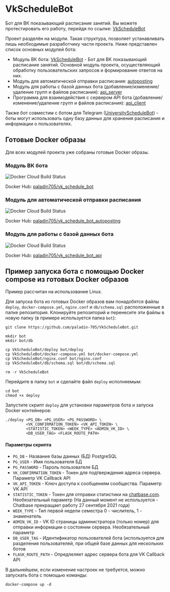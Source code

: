 # VkScheduleBot
Бот для ВК показывающий расписание занятий. Вы можете протестировать его работу, перейдя по ссылке: [VkScheduleBot](https://vk.com/club199143657)

Проект разделён на модули. Такая структура, позволяет устанавливать лишь необходимые разработчику части проекта. Ниже представлен список основных модулей бота:
* Модуль ВК бота: [VkScheduleBot](./vk_bot) - Бот для ВК показывающий расписание занятий. Основной модуль проекта, осуществляющий обработку пользовательских запросов и формирование ответов на них.  
* Модуль для автоматической отправки расписания: [autoposting](./autoposting)
* Модуль для работы с базой данных бота (добавление/изменение/удаление групп и файлов расписания): [api_server](./api_server)
* Программа для взаимодействия с сервером API бота (добавление/изменение/удаление групп и файлов расписания): [api_client](./api_client)

Также бот совместим с ботом для Telegram ([UniversityScheduleBot](https://github.com/paladin-705/UniversityScheduleBot)) - боты могут использовать одну базу данных для хранения расписания и информации о пользователях.

## Готовые Docker образы
Для всех модулей проекта уже собраны готовые Docker образы.

### Модуль ВК бота
![Docker Cloud Build Status](https://img.shields.io/docker/cloud/build/paladin705/vk_schedule_bot)

Docker Hub: [paladin705/vk_schedule_bot](https://hub.docker.com/r/paladin705/vk_schedule_bot)

### Модуль для автоматической отправки расписания
![Docker Cloud Build Status](https://img.shields.io/docker/cloud/build/paladin705/vk_schedule_bot_autoposting)

Docker Hub: [paladin705/vk_schedule_bot_autoposting](https://hub.docker.com/r/paladin705/vk_schedule_bot_autoposting)

### Модуль для работы с базой данных бота
![Docker Cloud Build Status](https://img.shields.io/docker/cloud/build/paladin705/vk_schedule_bot_api)

Docker Hub: [paladin705/vk_schedule_bot_api](https://hub.docker.com/r/paladin705/vk_schedule_bot_api)

## Пример запуска бота с помощью Docker compose из готовых Docker образов
Пример рассчитан на использование Linux.

Для запуска бота из готовых Docker образов вам понадобятся файлы `deploy`, `docker-compose.yml`, `nginx.conf` и `db/schema.sql` расположенные в папке репозитория. Клонируйте репозиторий и перенесите эти файлы в новую папку (в примере используется папка `bot`):
```shell
git clone https://github.com/paladin-705/VkScheduleBot.git

mkdir bot
mkdir bot/db

cp VkScheduleBot/deploy bot/deploy
cp VkScheduleBot/docker-compose.yml bot/docker-compose.yml
cp VkScheduleBot/nginx.conf bot/nginx.conf
cp VkScheduleBot/db/schema.sql bot/db/schema.sql

rm -r VkScheduleBot
```
Перейдите в папку `bot` и сделайте файл  `deploy` исполняемым:
```shell
cd bot
chmod +x deploy
```
Запустите скрипт `deploy` для установки параметров бота и запуска Docker контейнеров:
```shell
./deploy <PG_DB> <PG_USER> <PG_PASSWORD> \
         <VK_CONFIRMATION_TOKEN> <VK_API_TOKEN> \ 
         <STATISTIC_TOKEN> <WEEK_TYPE> <ADMIN_VK_ID> \
         <DB_USER_TAG> <FLASK_ROUTE_PATH>
```
#### Параметры скрипта

* `PG_DB` - Название базы данных (БД) PostgreSQL
* `PG_USER` - Имя пользователя БД
* `PG_PASSWORD` - Пароль пользователя БД
* `VK_CONFIRMATION_TOKEN` - Токен для подтверждения адреса сервера. Параметр VK Callback API
* `VK_API_TOKEN` - Ключ доступа к сообщениям сообщества. Параметр VK API
* `STATISTIC_TOKEN` - Токен для отправки статистики на [chatbase.com](https://chatbase.com/). Необязательный параметр (На данный момент не используется - Chatbase прекращает работу 27 сентября 2021 года)
* `WEEK_TYPE` - Тип первой недели семестра 0 - числитель, 1 - знаменатель
* `ADMIN_VK_ID` - VK ID страницы администратора (только номер) для отправки информации о состоянии сервера. Необязательный параметр
* `DB_USER_TAG` - Идентификатор пользователей бота (используется для разделения пользователей, при общей базе данных для нескольких ботов
* `FLASK_ROUTE_PATH` - Опредлеляет адрес сервера бота для VK Callback API

В дальнейшем, если изменение настроек не требуется, можно запускать бота с помощью команды:
```shell
docker-compose up -d
```

